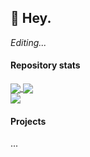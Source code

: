 ## 👋 Hey.
*Editing...*

#### Repository stats

<a href="https://github.com/TrRollet">
  <img align="center" src="https://github-readme-stats.vercel.app/api?username=TrRollet&show_icons=true&langs_count=8&count_private=true&layout=compact&theme=react&hide_border=true&bg_color=0D1117" />
</a>
<a href="https://github.com/TrRollet">
  <img align="center" src="https://github-readme-stats.vercel.app/api/top-langs/?username=TrRollet&langs_count=8&count_private=true&layout=compact&theme=react&hide_border=true&bg_color=0D1117" />
</a>

<br>
<a href="#"> 
  <img src="https://komarev.com/ghpvc/?username=TrRollet&label=Profile%20views&color=0e75b6&style=flat" />
</a>


#### Projects
...
